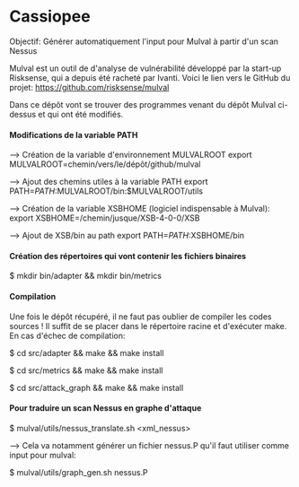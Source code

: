 # Cassiopee

Objectif: Générer automatiquement l'input pour Mulval à partir d'un scan Nessus

Mulval est un outil de d'analyse de vulnérabilité développé par la start-up Risksense, qui a depuis été racheté par Ivanti. Voici le lien vers le GitHub du projet: https://github.com/risksense/mulval

Dans ce dépôt vont se trouver des programmes venant du dépôt Mulval ci-dessus et qui ont été modifiés.

#### Modifications de la variable PATH

--> Création de la variable d'environnement MULVALROOT
export MULVALROOT=chemin/vers/le/dépôt/github/mulval	

--> Ajout des chemins utiles à la variable PATH
export PATH=$PATH:$MULVALROOT/bin:$MULVALROOT/utils

--> Création de la variable XSBHOME (logiciel indispensable à Mulval):
export XSBHOME=/chemin/jusque/XSB-4-0-0/XSB

--> Ajout de XSB/bin au path
export PATH=$PATH:$XSBHOME/bin

#### Création des répertoires qui vont contenir les fichiers binaires
$ mkdir bin/adapter && mkdir bin/metrics

#### Compilation

Une fois le dépôt récupéré, il ne faut pas oublier de compiler les codes sources ! Il suffit de se placer dans le répertoire racine et d'exécuter make. En cas d'échec de compilation:

$ cd src/adapter && make && make install

$ cd src/metrics && make && make install

$ cd src/attack_graph && make && make install

#### Pour traduire un scan Nessus en graphe d'attaque

$ mulval/utils/nessus_translate.sh <xml_nessus>

--> Cela va notamment générer un fichier nessus.P qu'il faut utiliser comme input pour mulval:

$ mulval/utils/graph_gen.sh nessus.P
